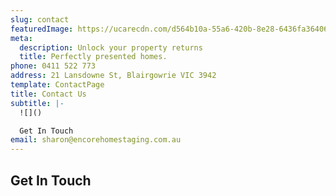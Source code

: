 ```yaml
---
slug: contact
featuredImage: https://ucarecdn.com/d564b10a-55a6-420b-8e28-6436fa36406b/-/crop/2000x820/0,886/-/preview/
meta:
  description: Unlock your property returns
  title: Perfectly presented homes.
phone: 0411 522 773
address: 21 Lansdowne St, Blairgowrie VIC 3942
template: ContactPage
title: Contact Us
subtitle: |-
  ![]()

  Get In Touch
email: sharon@encorehomestaging.com.au
---
```

## Get In Touch